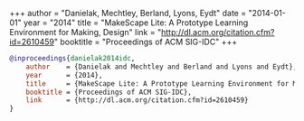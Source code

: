 +++
author = "Danielak, Mechtley, Berland, Lyons, Eydt"
date = "2014-01-01"
year = "2014"
title = "MakeScape Lite: A Prototype Learning Environment for Making, Design"
link = "http://dl.acm.org/citation.cfm?id=2610459"
booktitle = "Proceedings of ACM SIG-IDC"
+++
```bibtex
@inproceedings{danielak2014idc,
    author    = {Danielak and Mechtley and Berland and Lyons and Eydt},
    year      = {2014},
    title     = {MakeScape Lite: A Prototype Learning Environment for Making, Design},
    booktitle = {Proceedings of ACM SIG-IDC},
    link 	  = {http://dl.acm.org/citation.cfm?id=2610459}
}
```
